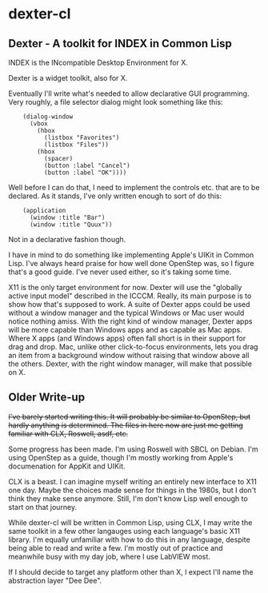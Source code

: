 # dexter-cl
## Dexter - A toolkit for INDEX in Common Lisp

INDEX is the INcompatible Desktop Environment for X.

Dexter is a widget toolkit, also for X.

Eventually I'll write what's needed to allow declarative GUI programming. Very roughly, a file selector dialog might look something like this:

        (dialog-window
          (vbox
            (hbox
              (listbox "Favorites")
              (listbox "Files"))
            (hbox
              (spacer)
              (button :label "Cancel")
              (button :label "OK"))))

Well before I can do that, I need to implement the controls etc. that are to be declared. As it stands, I've only written enough to sort of do this:

        (application
          (window :title "Bar")
          (window :title "Quux"))

Not in a declarative fashion though.

I have in mind to do something like implementing Apple's UIKit in Common Lisp. I've always heard praise for how well done OpenStep was, so I figure that's a good guide. I've never used either, so it's taking some time.

X11 is the only target environment for now. Dexter will use the "globally active input model" described in the ICCCM. Really, its main purpose is to show how that's supposed to work. A suite of Dexter apps could be used without a window manager and the typical Windows or Mac user would notice nothing amiss. With the right kind of window manager, Dexter apps will be more capable than Windows apps and as capable as Mac apps. Where X apps (and Windows apps) often fall short is in their support for drag and drop. Mac, unlike other click-to-focus environments, lets you drag an item from a background window without raising that window above all the others. Dexter, with the right window manager, will make that possible on X.



## Older Write-up
~~I've barely started writing this. It will probably be similar to OpenStep, but hardly anything is determined. The files in here now are just me getting familiar with CLX, Roswell, asdf, etc.~~

Some progress has been made. I'm using Roswell with SBCL on Debian. I'm using OpenStep as a guide, though I'm mostly working from Apple's documenation for AppKit and UIKit.

CLX is a beast. I can imagine myself writing an entirely new interface to X11 one day. Maybe the choices made sense for things in the 1980s, but I don't think they make sense anymore. Still, I'm don't know Lisp well enough to start on that journey.

While dexter-cl will be written in Common Lisp, using CLX, I may write the same toolkit in a few other langauges using each language's basic X11 library. I'm equally unfamiliar with how to do this in any language, despite being able to read and write a few. I'm mostly out of practice and meanwhile busy with my day job, where I use LabVIEW most.

If I should decide to target any platform other than X, I expect I'll name the abstraction layer "Dee Dee".
